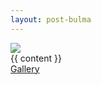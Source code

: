 ```yaml
---
layout: post-bulma
---
```


<article class='section'>
  <div class='section'>
     <div class='has-text-centered'>
         <img src='{{ page.image }}' 
            {%- if page.image_background -%}
            style='background: {{ page.image_background }};'
            {%- endif -%}
            class='pixelart-post-art-main-image' />
     </div>
  </div>
  <div class="columns">
    <div class="column is-half is-offset-one-quarter">
      <div class='content is-large'>
      {{ content }}
      </div>
      <section class='section'>
          <a class='button is-success is-large is-fullwidth' href='{{ "/gallery" | relative_url }}' >Gallery</a>
      </section>
    </div>
  </div>
</article>


